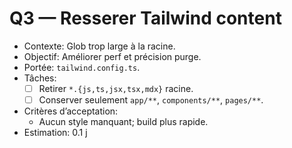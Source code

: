 # Q3 — Resserer Tailwind content

- Contexte: Glob trop large à la racine.
- Objectif: Améliorer perf et précision purge.
- Portée: `tailwind.config.ts`.
- Tâches:
  - [ ] Retirer `*.{js,ts,jsx,tsx,mdx}` racine.
  - [ ] Conserver seulement `app/**`, `components/**`, `pages/**`.
- Critères d’acceptation:
  - Aucun style manquant; build plus rapide.
- Estimation: 0.1 j
